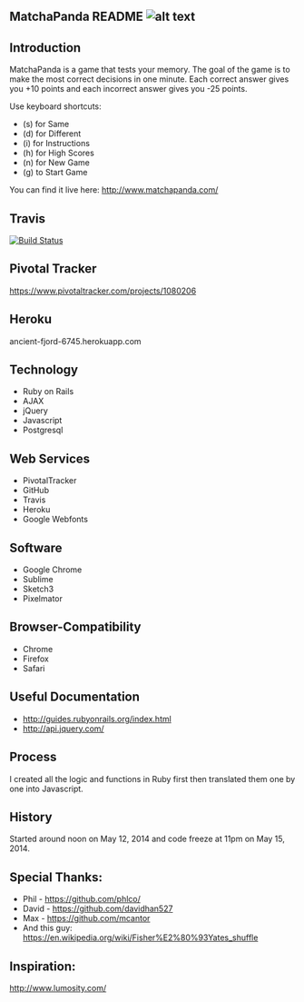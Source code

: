 ## MatchaPanda README ![alt text](http://i.imgur.com/j1kNhZ5.png "MatchaPanda")

## Introduction

MatchaPanda is a game that tests your memory. The goal of the game is to make the most correct decisions in one minute. Each correct answer gives you +10 points and each incorrect answer gives you -25 points.

Use keyboard shortcuts:

* (s) for Same
* (d) for Different
* (i) for Instructions
* (h) for High Scores
* (n) for New Game
* (g) to Start Game

You can find it live here: http://www.matchapanda.com/

## Travis

[![Build Status](https://travis-ci.org/CH-JesseMa/memory_app.svg?branch=master)](https://travis-ci.org/CH-JesseMa/memory_app)

## Pivotal Tracker

https://www.pivotaltracker.com/projects/1080206

## Heroku

ancient-fjord-6745.herokuapp.com

## Technology

* Ruby on Rails
* AJAX
* jQuery
* Javascript
* Postgresql

## Web Services

* PivotalTracker
* GitHub
* Travis
* Heroku
* Google Webfonts

## Software

* Google Chrome
* Sublime
* Sketch3
* Pixelmator

## Browser-Compatibility

* Chrome
* Firefox
* Safari

## Useful Documentation

* http://guides.rubyonrails.org/index.html
* http://api.jquery.com/

## Process

I created all the logic and functions in Ruby first then translated them one by one into Javascript.

## History

Started around noon on May 12, 2014 and code freeze at 11pm on May 15, 2014.

## Special Thanks:

* Phil - https://github.com/phlco/
* David - https://github.com/davidhan527
* Max - https://github.com/mcantor
* And this guy: https://en.wikipedia.org/wiki/Fisher%E2%80%93Yates_shuffle

## Inspiration:

http://www.lumosity.com/
